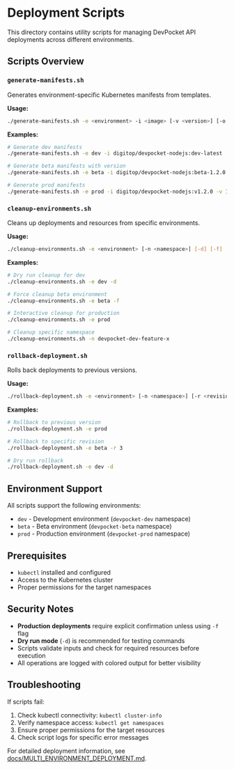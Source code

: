 # Deployment Scripts

This directory contains utility scripts for managing DevPocket API deployments across different environments.

## Scripts Overview

### `generate-manifests.sh`
Generates environment-specific Kubernetes manifests from templates.

**Usage:**
```bash
./generate-manifests.sh -e <environment> -i <image> [-v <version>] [-o <output_dir>]
```

**Examples:**
```bash
# Generate dev manifests
./generate-manifests.sh -e dev -i digitop/devpocket-nodejs:dev-latest

# Generate beta manifests with version
./generate-manifests.sh -e beta -i digitop/devpocket-nodejs:beta-1.2.0 -v 1.2.0

# Generate prod manifests
./generate-manifests.sh -e prod -i digitop/devpocket-nodejs:v1.2.0 -v 1.2.0
```

### `cleanup-environments.sh`
Cleans up deployments and resources from specific environments.

**Usage:**
```bash
./cleanup-environments.sh -e <environment> [-n <namespace>] [-d] [-f]
```

**Examples:**
```bash
# Dry run cleanup for dev
./cleanup-environments.sh -e dev -d

# Force cleanup beta environment
./cleanup-environments.sh -e beta -f

# Interactive cleanup for production
./cleanup-environments.sh -e prod

# Cleanup specific namespace
./cleanup-environments.sh -n devpocket-dev-feature-x
```

### `rollback-deployment.sh`
Rolls back deployments to previous versions.

**Usage:**
```bash
./rollback-deployment.sh -e <environment> [-n <namespace>] [-r <revision>] [-d] [-f]
```

**Examples:**
```bash
# Rollback to previous version
./rollback-deployment.sh -e prod

# Rollback to specific revision
./rollback-deployment.sh -e beta -r 3

# Dry run rollback
./rollback-deployment.sh -e dev -d
```

## Environment Support

All scripts support the following environments:
- `dev` - Development environment (`devpocket-dev` namespace)
- `beta` - Beta environment (`devpocket-beta` namespace)
- `prod` - Production environment (`devpocket-prod` namespace)

## Prerequisites

- `kubectl` installed and configured
- Access to the Kubernetes cluster
- Proper permissions for the target namespaces

## Security Notes

- **Production deployments** require explicit confirmation unless using `-f` flag
- **Dry run mode** (`-d`) is recommended for testing commands
- Scripts validate inputs and check for required resources before execution
- All operations are logged with colored output for better visibility

## Troubleshooting

If scripts fail:
1. Check kubectl connectivity: `kubectl cluster-info`
2. Verify namespace access: `kubectl get namespaces`
3. Ensure proper permissions for the target resources
4. Check script logs for specific error messages

For detailed deployment information, see [docs/MULTI_ENVIRONMENT_DEPLOYMENT.md](../../docs/MULTI_ENVIRONMENT_DEPLOYMENT.md).